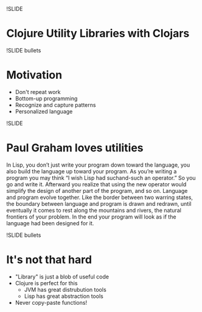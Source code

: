 !SLIDE
# Clojure Utility Libraries with Clojars #

!SLIDE bullets
# Motivation

* Don't repeat work
* Bottom-up programming
* Recognize and capture patterns
* Personalized language

!SLIDE
# Paul Graham loves utilities

In Lisp, you don’t just write your program down toward the language, you also
build the language up toward your program. As you’re writing a program you may
think “I wish Lisp had suchand-such an operator.” So you go and write
it. Afterward you realize that using the new operator would simplify the design
of another part of the program, and so on. Language and program evolve
together. Like the border between two warring states, the boundary between
language and program is drawn and redrawn, until eventually it comes to rest
along the mountains and rivers, the natural frontiers of your problem. In the
end your program will look as if the language had been designed for it.

!SLIDE bullets
# It's not that hard

* "Library" is just a blob of useful code
* Clojure is perfect for this
    * JVM has great distrubution tools
    * Lisp has great abstraction tools
* Never copy-paste functions!
